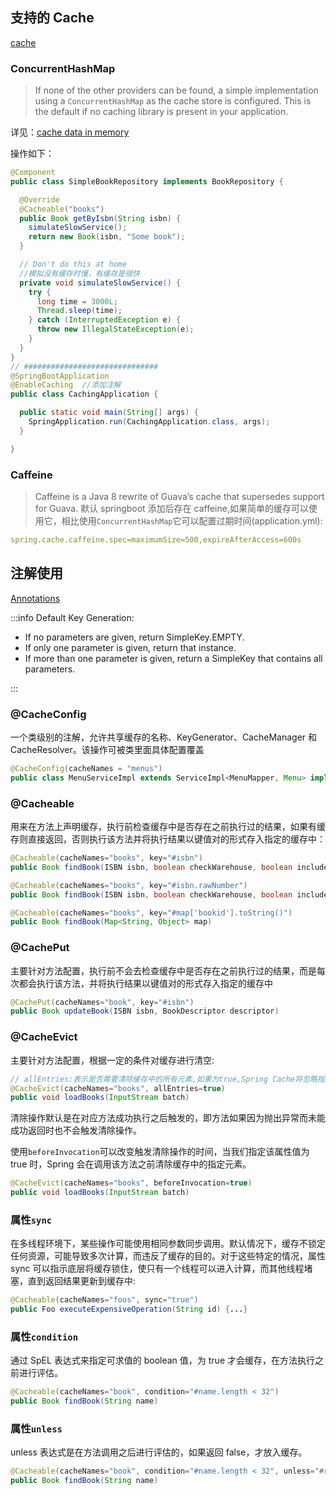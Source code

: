## 支持的 Cache

[cache](https://docs.spring.io/spring-boot/docs/current/reference/html/io.html#io.caching)

### ConcurrentHashMap

> If none of the other providers can be found, a simple implementation using a `ConcurrentHashMap` as the cache store is configured. This is the default if no caching library is present in your application.

详见：[cache data in memory](https://spring.io/guides/gs/caching/)

操作如下：

```java
@Component
public class SimpleBookRepository implements BookRepository {

  @Override
  @Cacheable("books")
  public Book getByIsbn(String isbn) {
    simulateSlowService();
    return new Book(isbn, "Some book");
  }

  // Don't do this at home
  //模拟没有缓存时慢，有缓存是很快
  private void simulateSlowService() {
    try {
      long time = 3000L;
      Thread.sleep(time);
    } catch (InterruptedException e) {
      throw new IllegalStateException(e);
    }
  }
}
// ##############################
@SpringBootApplication
@EnableCaching  //添加注解
public class CachingApplication {

  public static void main(String[] args) {
    SpringApplication.run(CachingApplication.class, args);
  }

}
```

### Caffeine

> Caffeine is a Java 8 rewrite of Guava’s cache that supersedes support for Guava.
> 默认 springboot 添加后存在 caffeine,如果简单的缓存可以使用它，相比使用`ConcurrentHashMap`它可以配置过期时间(application.yml):

```yml
spring.cache.caffeine.spec=maximumSize=500,expireAfterAccess=600s
```

## 注解使用

[Annotations](https://docs.spring.io/spring-framework/reference/integration/cache/annotations.html)

:::info
Default Key Generation:

- If no parameters are given, return SimpleKey.EMPTY.
- If only one parameter is given, return that instance.
- If more than one parameter is given, return a SimpleKey that contains all parameters.

:::

### @CacheConfig

一个类级别的注解，允许共享缓存的名称、KeyGenerator、CacheManager 和 CacheResolver。该操作可被类里面具体配置覆盖

```java
@CacheConfig(cacheNames = "menus")
public class MenuServiceImpl extends ServiceImpl<MenuMapper, Menu> implements IMenuService {...}
```

### @Cacheable

用来在方法上声明缓存，执行前检查缓存中是否存在之前执行过的结果，如果有缓存则直接返回，否则执行该方法并将执行结果以键值对的形式存入指定的缓存中：

```java
@Cacheable(cacheNames="books", key="#isbn")
public Book findBook(ISBN isbn, boolean checkWarehouse, boolean includeUsed)

@Cacheable(cacheNames="books", key="#isbn.rawNumber")
public Book findBook(ISBN isbn, boolean checkWarehouse, boolean includeUsed)

@Cacheable(cacheNames="books", key="#map['bookid'].toString()")
public Book findBook(Map<String, Object> map)
```

### @CachePut

主要针对方法配置，执行前不会去检查缓存中是否存在之前执行过的结果，而是每次都会执行该方法，并将执行结果以键值对的形式存入指定的缓存中

```java
@CachePut(cacheNames="book", key="#isbn")
public Book updateBook(ISBN isbn, BookDescriptor descriptor)
```

### @CacheEvict

主要针对方法配置，根据一定的条件对缓存进行清空:

```java
// allEntries:表示是否需要清除缓存中的所有元素,如果为true,Spring Cache将忽略指定的key
@CacheEvict(cacheNames="books", allEntries=true)
public void loadBooks(InputStream batch)

```

清除操作默认是在对应方法成功执行之后触发的，即方法如果因为抛出异常而未能成功返回时也不会触发清除操作。

使用`beforeInvocation`可以改变触发清除操作的时间，当我们指定该属性值为 true 时，Spring 会在调用该方法之前清除缓存中的指定元素。

```java
@CacheEvict(cacheNames="books", beforeInvocation=true)
public void loadBooks(InputStream batch)
```

### 属性`sync`

在多线程环境下，某些操作可能使用相同参数同步调用。默认情况下，缓存不锁定任何资源，可能导致多次计算，而违反了缓存的目的。对于这些特定的情况，属性 sync 可以指示底层将缓存锁住，使只有一个线程可以进入计算，而其他线程堵塞，直到返回结果更新到缓存中:

```java
@Cacheable(cacheNames="foos", sync="true")
public Foo executeExpensiveOperation(String id) {...}
```

### 属性`condition`

通过 SpEL 表达式来指定可求值的 boolean 值，为 true 才会缓存，在方法执行之前进行评估。

```java
@Cacheable(cacheNames="book", condition="#name.length < 32")
public Book findBook(String name)
```

### 属性`unless`

unless 表达式是在方法调用之后进行评估的，如果返回 false，才放入缓存。

```java
@Cacheable(cacheNames="book", condition="#name.length < 32", unless="#result.name.length > 5"")
public Book findBook(String name)
```
